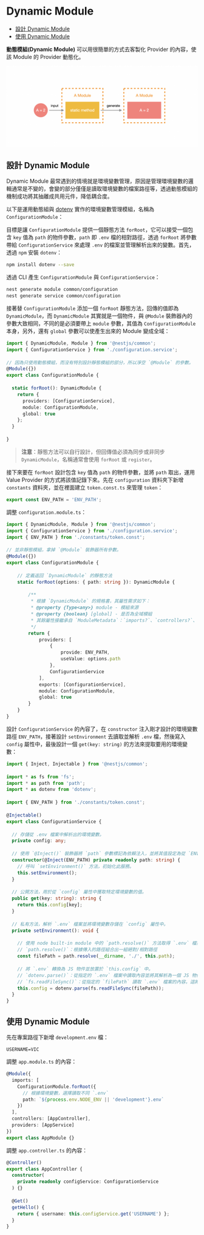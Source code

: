 # Dynamic Module

- [設計 Dynamic Module](#設計-dynamic-module)
- [使用 Dynamic Module](#使用-dynamic-module)

**動態模組(Dynamic Module)** 可以用很簡單的方式去客製化 Provider 的內容，使該 Module 的 Provider 動態化。

![Dynamic Module](./imgs/dm1.png)

## 設計 Dynamic Module

Dynamic Module 最常遇到的情境就是環境變數管理，原因是管理環境變數的邏輯通常是不變的，會變的部分僅僅是讀取環境變數的檔案路徑等，透過動態模組的機制成功將其抽離成共用元件，降低耦合度。

以下是運用動態組與 [dotenv](https://www.npmjs.com/package/dotenv) 實作的環境變數管理模組，名稱為 `ConfigurationModule`：

目標是讓 `ConfigurationModule` 提供一個靜態方法 `forRoot`，它可以接受一個包含 `key` 值為 `path` 的物件參數，`path` 即 `.env` 檔的相對路徑，透過 `forRoot` 將參數帶給 `ConfigurationService` 來處理 `.env` 的檔案並管理解析出來的變數。首先，透過 `npm` 安裝 `dotenv`：

```bash
npm install dotenv --save
```

透過 CLI 產生 `ConfigurationModule` 與 `ConfigurationService`：

```bash
nest generate module common/configuration
nest generate service common/configuration
```

接著替 `ConfigurationModule` 添加一個 `forRoot` 靜態方法，回傳的值即為 `DynamicModule`，而 `DynamicModule` 其實就是一個物件，與 `@Module` 裝飾器內的參數大致相同，不同的是必須要帶上 `module` 參數，其值為 `ConfigurationModule` 本身，另外，還有 `global` 參數可以使產生出來的 Module 變成全域：

```ts
import { DynamicModule, Module } from '@nestjs/common';
import { ConfigurationService } from './configuration.service';

// 因為只使用動態模組，而沒有特別設計靜態模組的部分，所以淨空 `@Module` 的參數。
@Module({})
export class ConfigurationModule {

  static forRoot(): DynamicModule {
    return {
      providers: [ConfigurationService],
      module: ConfigurationModule,
      global: true
    };
  }

}
```

>**注意**：靜態方法可以自行設計，但回傳值必須為同步或非同步 `DynamicModule`，名稱通常會使用 `forRoot` 或 `register`。

接下來要在 `forRoot` 設計包含 `key` 值為 `path` 的物件參數，並將 `path` 取出，運用 Value Provider 的方式將該值記錄下來。先在 `configuration` 資料夾下新增 `constants` 資料夾，並在裡面建立 `token.const.ts` 來管理 `token`：

```ts
export const ENV_PATH = 'ENV_PATH';
```

調整 `configuration.module.ts`：

```ts
import { DynamicModule, Module } from '@nestjs/common';
import { ConfigurationService } from './configuration.service';
import { ENV_PATH } from './constants/token.const';

// 並非靜態模組，拿掉 `@Module` 裝飾器所有參數。
@Module({})
export class ConfigurationModule {
  
    // 定義返回 `DynamicModule` 的靜態方法
    static forRoot(options: { path: string }): DynamicModule {

        /**
         * 根據 `DynamicModule` 的規格書，其屬性需求如下：
         * @property {Type<any>} module - 模組來源
         * @property {boolean} [global] - 是否為全域模組
         * 其餘屬性接繼承自 `ModuleMetadata`：`imports?`、`controllers?`、`providers?`、`exports?`
         */
        return {
            providers: [
                {
                    provide: ENV_PATH,
                    useValue: options.path
                },
                ConfigurationService
            ],
            exports: [ConfigurationService],
            module: ConfigurationModule,
            global: true
        }
    }
}
```

設計 `ConfigurationService` 的內容了，在 `constructor` 注入剛才設計的環境變數路徑 `ENV_PATH`，接著設計 `setEnvironment` 去讀取並解析 `.env` 檔，然後寫入 `config` 屬性中，最後設計一個 `get(key: string)` 的方法來提取要用的環境變數：

```ts
import { Inject, Injectable } from '@nestjs/common';

import * as fs from 'fs';
import * as path from 'path';
import * as dotenv from 'dotenv';

import { ENV_PATH } from './constants/token.const';

@Injectable()
export class ConfigurationService {

  // 存儲從 .env 檔案中解析出的環境變數。
  private config: any;

  // 使用 `@Inject()` 裝飾器將 `path` 參數標記為依賴注入，並將其值設定為從 `ENV_PATH` 常數 `token` 注入的值。
  constructor(@Inject(ENV_PATH) private readonly path: string) {
    // 呼叫 `setEnvironment()` 方法，初始化此服務。
    this.setEnvironment();
  }

  // 公開方法，用於從 `config` 屬性中獲取特定環境變數的值。
  public get(key: string): string {
    return this.config[key];
  }

  // 私有方法，解析 `.env` 檔案並將環境變數存儲在 `config` 屬性中。
  private setEnvironment(): void {

    // 使用 node built-in module 中的 `path.resolve()` 方法取得 `.env` 檔案的存放路徑
    // `path.resolve()`：根據傳入的路徑組合出一組絕對/相對路徑
    const filePath = path.resolve(__dirname, './', this.path);

    // 將 `.env` 轉換為 JS 物件並放置於 `this.config` 中。
    // `dotenv.parse()`：從指定的 `.env` 檔案中讀取內容並將其解析為一個 JS 物件
    // `fs.readFileSync()`：從指定的 `filePath` 讀取 `.env` 檔案的內容。這將返回一個包含 `.env` 檔案內容的原始文字串。
    this.config = dotenv.parse(fs.readFileSync(filePath));
  }
}
```

## 使用 Dynamic Module

先在專案路徑下新增 `development.env` 檔：

```text
USERNAME=VIC
```

調整 `app.module.ts` 的內容：

```ts
@Module({
  imports: [
    ConfigurationModule.forRoot({
      // 根據環境變數，選擇讀取不同 `.env`
      path: `${process.env.NODE_ENV || 'development'}.env`
    })
  ],
  controllers: [AppController],
  providers: [AppService]
})
export class AppModule {}
```

調整 `app.controller.ts` 的內容：

```ts
@Controller()
export class AppController {
  constructor(
    private readonly configService: ConfigurationService
  ) {}

  @Get()
  getHello() {
    return { username: this.configService.get('USERNAME') };
  }
}
```
